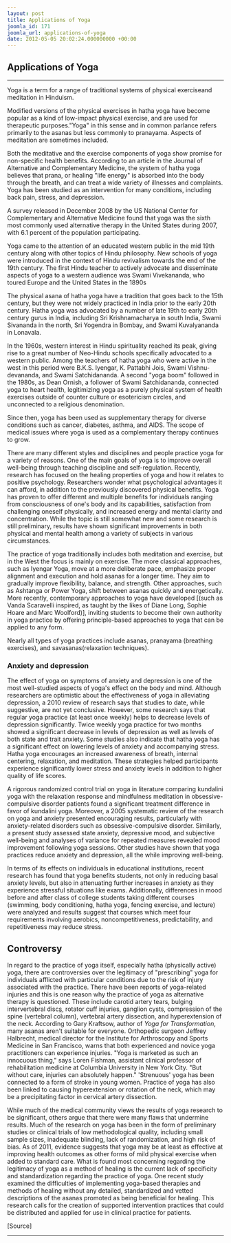 ```yaml
---
layout: post
title: Applications of Yoga
joomla_id: 171
joomla_url: applications-of-yoga
date: 2012-05-05 20:02:24.000000000 +00:00
---
```

## Applications of Yoga

* * *

Yoga is a term for a range of traditional systems of physical exerciseand meditation in Hinduism.

Modified versions of the physical exercises in hatha yoga have become popular as a kind of low-impact physical exercise, and are used for therapeutic purposes."Yoga" in this sense and in common parlance refers primarily to the asanas but less commonly to pranayama. Aspects of meditation are sometimes included.

Both the meditative and the exercise components of yoga show promise for non-specific health benefits. According to an article in the Journal of Alternative and Complementary Medicine, the system of hatha yoga believes that prana, or healing "life energy" is absorbed into the body through the breath, and can treat a wide variety of illnesses and complaints.
Yoga has been studied as an intervention for many conditions, including back pain, stress, and depression.

A survey released in December 2008 by the US National Center for Complementary and Alternative Medicine found that yoga was the sixth most commonly used alternative therapy in the United States during 2007, with 6.1 percent of the population participating.

Yoga came to the attention of an educated western public in the mid 19th century along with other topics of Hindu philosophy. New schools of yoga were introduced in the context of Hindu revivalism towards the end of the 19th century. The first Hindu teacher to actively advocate and disseminate aspects of yoga to a western audience was Swami Vivekananda, who toured Europe and the United States in the 1890s

The physical asana of hatha yoga have a tradition that goes back to the 15th century, but they were not widely practiced in India prior to the early 20th century. Hatha yoga was advocated by a number of late 19th to early 20th century gurus in India, including Sri Krishnamacharya in south India, Swami Sivananda in the north, Sri Yogendra in Bombay, and Swami Kuvalyananda in Lonavala.

In the 1960s, western interest in Hindu spirituality reached its peak, giving rise to a great number of Neo-Hindu schools specifically advocated to a western public. Among the teachers of hatha yoga who were active in the west in this period were B.K.S. Iyengar, K. Pattabhi Jois, Swami Vishnu-devananda, and Swami Satchidananda. A second "yoga boom" followed in the 1980s, as Dean Ornish, a follower of Swami Satchidananda, connected yoga to heart health, legitimizing yoga as a purely physical system of health exercises outside of counter culture or esotericism circles, and unconnected to a religious denomination.

Since then, yoga has been used as supplementary therapy for diverse conditions such as cancer, diabetes, asthma, and AIDS. The scope of medical issues where yoga is used as a complementary therapy continues to grow.

There are many different styles and disciplines and people practice yoga for a variety of reasons. One of the main goals of yoga is to improve overall well-being through teaching discipline and self-regulation. Recently, research has focused on the healing properties of yoga and how it relates to positive psychology. Researchers wonder what psychological advantages it can afford, in addition to the previously discovered physical benefits. Yoga has proven to offer different and multiple benefits for individuals ranging from consciousness of one's body and its capabilities, satisfaction from challenging oneself physically, and increased energy and mental clarity and concentration. While the topic is still somewhat new and some research is still preliminary, results have shown significant improvements in both physical and mental health among a variety of subjects in various circumstances.

The practice of yoga traditionally includes both meditation and exercise, but in the West the focus is mainly on exercise. The more classical approaches, such as Iyengar Yoga, move at a more deliberate pace, emphasize proper alignment and execution and hold asanas for a longer time. They aim to gradually improve flexibility, balance, and strength. Other approaches, such as Ashtanga or Power Yoga, shift between asanas quickly and energetically. More recently, contemporary approaches to yoga have developed [(such as Vanda Scaravelli inspired, as taught by the likes of Diane Long, Sophie Hoare and Marc Woolford)], inviting students to become their own authority in yoga practice by offering principle-based approaches to yoga that can be applied to any form.

Nearly all types of yoga practices include asanas, pranayama (breathing exercises), and savasanas(relaxation techniques).

### Anxiety and depression

The effect of yoga on symptoms of anxiety and depression is one of the most well-studied aspects of yoga's effect on the body and mind. Although researchers are optimistic about the effectiveness of yoga in alleviating depression, a 2010 review of research says that studies to date, while suggestive, are not yet conclusive. However, some research says that regular yoga practice (at least once weekly) helps to decrease levels of depression significantly. Twice weekly yoga practice for two months showed a significant decrease in levels of depression as well as levels of both state and trait anxiety. Some studies also indicate that hatha yoga has a significant effect on lowering levels of anxiety and accompanying stress. Hatha yoga encourages an increased awareness of breath, internal centering, relaxation, and meditation. These strategies helped participants experience significantly lower stress and anxiety levels in addition to higher quality of life scores.

A rigorous randomized control trial on yoga in literature comparing kundalini yoga with the relaxation response and mindfulness meditation in obsessive-compulsive disorder patients found a significant treatment difference in favor of kundalini yoga. Moreover, a 2005 systematic review of the research on yoga and anxiety presented encouraging results, particularly with anxiety-related disorders such as obsessive-compulsive disorder. Similarly, a present study assessed state anxiety, depressive mood, and subjective well-being and analyses of variance for repeated measures revealed mood improvement following yoga sessions. Other studies have shown that yoga practices reduce anxiety and depression, all the while improving well-being.

In terms of its effects on individuals in educational institutions, recent research has found that yoga benefits students, not only in reducing basal anxiety levels, but also in attenuating further increases in anxiety as they experience stressful situations like exams. Additionally, differences in mood before and after class of college students taking different courses (swimming, body conditioning, hatha yoga, fencing exercise, and lecture) were analyzed and results suggest that courses which meet four requirements involving aerobics, noncompetitiveness, predictability, and repetitiveness may reduce stress.

## Controversy

In regard to the practice of yoga itself, especially hatha (physically active) yoga, there are controversies over the legitimacy of "prescribing" yoga for individuals afflicted with particular conditions due to the risk of injury associated with the practice. There have been reports of yoga-related injuries and this is one reason why the practice of yoga as alternative therapy is questioned. These include carotid artery tears, bulging intervertebral disc[s](http://en.wikipedia.org/wiki/Intervertebral_disc "Intervertebral disc"), rotator cuff injuries, ganglion cysts, compression of the spine (vertebral column), vertebral artery dissection, and hyperextension of the neck. According to Gary Kraftsow, author of _Yoga for Transformation_, many asanas aren't suitable for everyone. Orthopedic surgeon Jeffrey Halbrecht, medical director for the Institute for Arthroscopy and Sports Medicine in San Francisco, warns that both experienced and novice yoga practitioners can experience injuries. "Yoga is marketed as such an innocuous thing," says Loren Fishman, assistant clinical professor of rehabilitation medicine at Columbia University in New York City. "But without care, injuries can absolutely happen." 'Strenuous' yoga has been connected to a form of stroke in young women. Practice of yoga has also been linked to causing hyperextension or rotation of the neck, which may be a precipitating factor in cervical artery dissection.

While much of the medical community views the results of yoga research to be significant, others argue that there were many flaws that undermine results. Much of the research on yoga has been in the form of preliminary studies or clinical trials of low methodological quality, including small sample sizes, inadequate blinding, lack of randomization, and high risk of bias. As of 2011, evidence suggests that yoga may be at least as effective at improving health outcomes as other forms of mild physical exercise when added to standard care. What is found most concerning regarding the legitimacy of yoga as a method of healing is the current lack of specificity and standardization regarding the practice of yoga. One recent study examined the difficulties of implementing yoga-based therapies and methods of healing without any detailed, standardized and vetted descriptions of the asanas promoted as being beneficial for healing. This research calls for the creation of supported intervention practices that could be distributed and applied for use in clinical practice for patients.

[Source]

* * *





